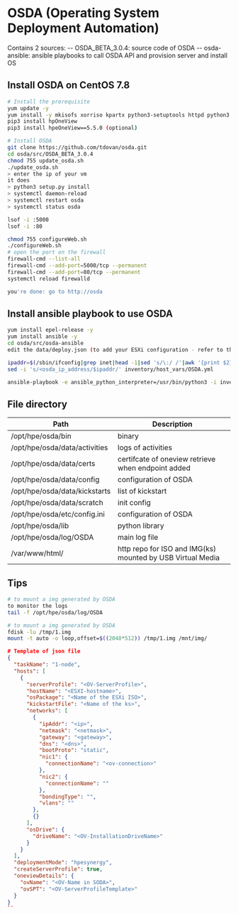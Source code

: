 # OSDA (Operating System Deployment Automation)

Contains 2 sources:
-- OSDA_BETA_3.0.4: source code of OSDA
-- osda-ansible: ansible playbooks to call OSDA API and provision server and install OS

## Install OSDA on CentOS 7.8

```bash
# Install the prerequisite
yum update -y
yum install -y mkisofs xorriso kpartx python3-setuptools httpd python3 python3-pip lsof git
pip3 install hpOneView
pip3 install hpeOneView==5.5.0 (optional)

# Install OSDA
git clone https://github.com/tdovan/osda.git
cd osda/src/OSDA_BETA_3.0.4
chmod 755 update_osda.sh
./update_osda.sh
> enter the ip of your vm
it does
> python3 setup.py install
> systemctl daemon-reload
> systemctl restart osda
> systemctl status osda

lsof -i :5000
lsof -i :80

chmod 755 configureWeb.sh
./configureWeb.sh
# open the port on the firewall
firewall-cmd --list-all
firewall-cmd --add-port=5000/tcp --permanent
firewall-cmd --add-port=80/tcp --permanent
systemctl reload firewalld

you're done: go to http://osda

```

## Install ansible playbook to use OSDA

```bash
yum install epel-release -y
yum install ansible -y
cd osda/src/osda-ansible
edit the data/deploy.json (to add your ESXi configuration - refer to the example of json template)

ipaddr=$(/sbin/ifconfig|grep inet|head -1|sed 's/\:/ /'|awk '{print $2}' | grep -v '127.0.0.1')
sed -i 's/<osda_ip_address/$ipaddr/' inventory/host_vars/OSDA.yml

ansible-playbook -e ansible_python_interpreter=/usr/bin/python3 -i inventory/OSDA osda_deploy_server.yml

```

## File directory

| Path | Description |
| --- | --- |
| /opt/hpe/osda/bin | binary |
| /opt/hpe/osda/data/activities | logs of activities |
| /opt/hpe/osda/data/certs | certifcate of oneview retrieve when endpoint added |
| /opt/hpe/osda/data/config | configuration of OSDA |
| /opt/hpe/osda/data/kickstarts | list of kickstart |
| /opt/hpe/osda/data/scratch | init config |
| /opt/hpe/osda/etc/config.ini | configuration of OSDA |
| /opt/hpe/osda/lib | python library |
| /opt/hpe/osda/log/OSDA | main log file |
| /var/www/html/ | http repo for ISO and IMG(ks) mounted by USB Virtual Media |

## Tips

```bash
# to mount a img generated by OSDA
to monitor the logs
tail -f /opt/hpe/osda/log/OSDA

# to mount a img generated by OSDA
fdisk -lu /tmp/1.img
mount -t auto -o loop,offset=$((2048*512)) /tmp/1.img /mnt/img/

```

```json
# Template of json file
{
  "taskName": "1-node",
  "hosts": [
    {
      "serverProfile": "<OV-ServerProfile>",
      "hostName": "<ESXI-hostname>",
      "osPackage": "<Name of the ESXi ISO>",
      "kickstartFile": "<Name of the ks>",
      "networks": [
        {
          "ipAddr": "<ip>",
          "netmask": "<netmask>",
          "gateway": "<gateway>",
          "dns": "<dns>",
          "bootProto": "static",
          "nic1": {
            "connectionName": "<ov-connection>"
          },
          "nic2": {
            "connectionName": ""
          },
          "bondingType": "",
          "vlans": ""
        },
        {}
      ],
      "osDrive": {
        "driveName": "<OV-InstallationDriveName>"
      }
    }
  ],
  "deploymentMode": "hpesynergy",
  "createServerProfile": true,
  "oneviewDetails": {
    "ovName": "<OV-Name in SODA>",
    "ovSPT": "<OV-ServerProfileTemplate>"
  }
}
``
